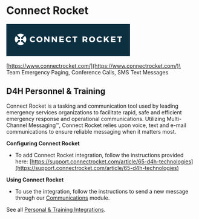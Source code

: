 # Connect Rocket

![](<../../.gitbook/assets/connect rocket.png>)

[https://www.connectrocket.com/](https://www.connectrocket.com/)\
\
Team Emergency Paging, Conference Calls, SMS Text Messages

## D4H Personnel & Training

Connect Rocket is a tasking and communication tool used by leading emergency services organizations to facilitate rapid, safe and efficient emergency response and operational communications. Utilizing Multi-Channel Messaging™, Connect Rocket relies upon voice, text and e-mail communications to ensure reliable messaging when it matters most.

**Configuring Connect Rocket**

* To add Connect Rocket integration, follow the instructions provided here: [https://support.connectrocket.com/article/65-d4h-technologies](https://support.connectrocket.com/article/65-d4h-technologies)

**Using Connect Rocket**

* To use the integration, follow the instructions to send a new message through our [Communications](../communications/) module.

See all [Personal & Training Integrations](./).
